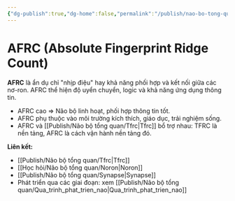 ```yaml
---
{"dg-publish":true,"dg-home":false,"permalink":"/publish/nao-bo-tong-quan/afrc/","dgPassFrontmatter":true,"noteIcon":"","created":"2025-01-01T22:47:22.265+07:00","updated":"2025-01-05T09:08:43.571+07:00"}
---
```


# AFRC (Absolute Fingerprint Ridge Count)

**AFRC** là ẩn dụ chỉ "nhịp điệu" hay khả năng phối hợp và kết nối giữa các nơ-ron. AFRC thể hiện độ uyển chuyển, logic và khả năng ứng dụng thông tin.

- AFRC cao ⇒ Não bộ linh hoạt, phối hợp thông tin tốt.
- AFRC phụ thuộc vào môi trường kích thích, giáo dục, trải nghiệm sống.
- AFRC và [[Publish/Não bộ tổng quan/Tfrc\|Tfrc]] bổ trợ nhau: TFRC là nền tảng, AFRC là cách vận hành nền tảng đó.

**Liên kết:**
- [[Publish/Não bộ tổng quan/Tfrc\|Tfrc]]
- [[Học hỏi/Não bộ tổng quan/Noron\|Noron]]
- [[Publish/Não bộ tổng quan/Synapse\|Synapse]]
- Phát triển qua các giai đoạn: xem [[Publish/Não bộ tổng quan/Qua_trinh_phat_trien_nao\|Qua_trinh_phat_trien_nao]]